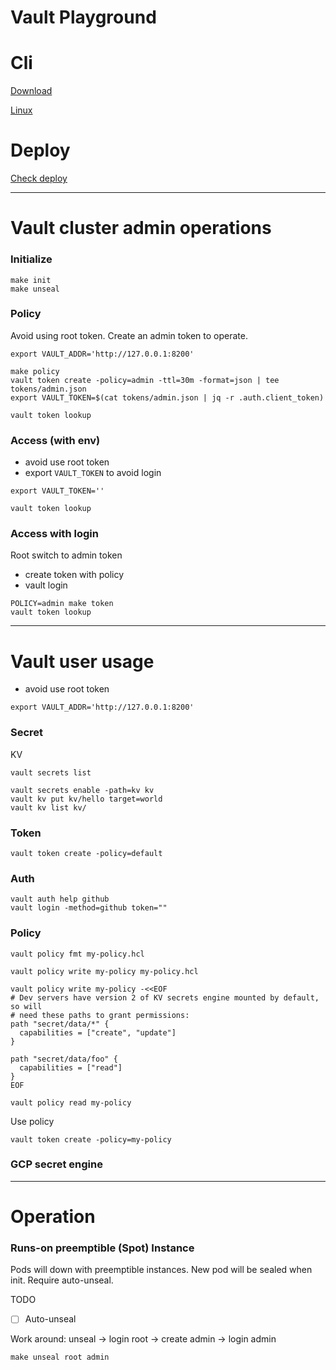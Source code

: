 Vault Playground
===

# Cli

[Download](https://releases.hashicorp.com/vault/1.4.2/vault_1.4.2_darwin_amd64.zip)

[Linux](https://releases.hashicorp.com/vault/1.4.2/vault_1.4.2_linux_amd64.zip)

# Deploy

[Check deploy](deploy)

---

# Vault cluster admin operations

### Initialize

```
make init
make unseal
```

### Policy

Avoid using root token. Create an admin token to operate.
```
export VAULT_ADDR='http://127.0.0.1:8200'

make policy
vault token create -policy=admin -ttl=30m -format=json | tee tokens/admin.json
export VAULT_TOKEN=$(cat tokens/admin.json | jq -r .auth.client_token)

vault token lookup
```

### Access (with env)

- avoid use root token
- export `VAULT_TOKEN` to avoid login

```
export VAULT_TOKEN=''

vault token lookup
```

### Access with login

Root switch to admin token
- create token with policy
- vault login

```
POLICY=admin make token
vault token lookup
```

---

# Vault user usage

- avoid use root token

```
export VAULT_ADDR='http://127.0.0.1:8200'
```

### Secret

KV
```
vault secrets list

vault secrets enable -path=kv kv
vault kv put kv/hello target=world
vault kv list kv/
```

### Token

```
vault token create -policy=default
```

### Auth

```
vault auth help github
vault login -method=github token=""
```

### Policy

```
vault policy fmt my-policy.hcl
```

```
vault policy write my-policy my-policy.hcl

vault policy write my-policy -<<EOF
# Dev servers have version 2 of KV secrets engine mounted by default, so will
# need these paths to grant permissions:
path "secret/data/*" {
  capabilities = ["create", "update"]
}

path "secret/data/foo" {
  capabilities = ["read"]
}
EOF

vault policy read my-policy
```

Use policy
```
vault token create -policy=my-policy
```

### GCP secret engine

---

# Operation

### Runs-on preemptible (Spot) Instance

Pods will down with preemptible instances. New pod will be sealed when init. Require auto-unseal.

TODO

- [ ] Auto-unseal

Work around: unseal -> login root -> create admin -> login admin
```
make unseal root admin
```
